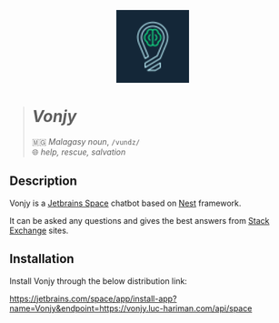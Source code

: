 <p align="center"><img src="icon.svg" width="128"/></p>

> # *Vonjy*
> 🇲🇬 *Malagasy noun*, `/vundz/`    
> 🌐 *help, rescue, salvation*  

## Description

Vonjy is a [Jetbrains Space](https://www.jetbrains.com/space) chatbot based on [Nest](https://github.com/nestjs/nest) framework.

It can be asked any questions and gives the best answers from [Stack Exchange](https://stackexchange.com) sites.

## Installation

Install Vonjy through the below distribution link:

https://jetbrains.com/space/app/install-app?name=Vonjy&endpoint=https://vonjy.luc-hariman.com/api/space
